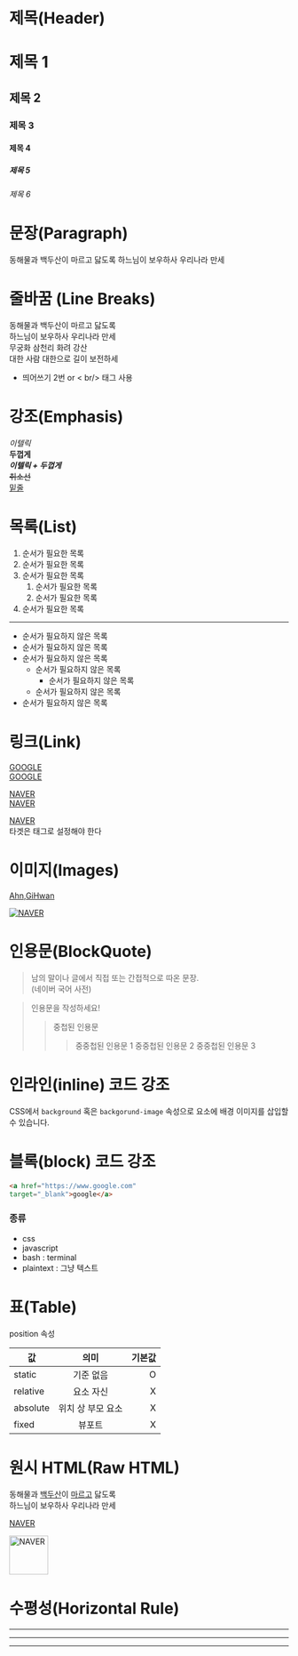 # 제목(Header)

# 제목 1
## 제목 2
### 제목 3
#### 제목 4
##### 제목 5
###### 제목 6

# 문장(Paragraph)

동해물과 백두산이 마르고 닳도록
하느님이 보우하사 우리나라 만세

# 줄바꿈 (Line Breaks) 

동해물과 백두산이 마르고 닳도록  
하느님이 보우하사 우리나라 만세  
무궁화 삼천리 화려 강산<br/>
대한 사람 대한으로 길이 보전하세

- 띄어쓰기 2번 or < br/> 태그 사용

# 강조(Emphasis)

_이텔릭_<br/>
**두껍게**  
**_이텔릭 + 두껍게_**  
~~취소선~~  
<u>밑줄</u>  
 

# 목록(List)

1. 순서가 필요한 목록
1. 순서가 필요한 목록
1. 순서가 필요한 목록
    1. 순서가 필요한 목록
    1. 순서가 필요한 목록
1. 순서가 필요한 목록
---
- 순서가 필요하지 않은 목록
- 순서가 필요하지 않은 목록
- 순서가 필요하지 않은 목록
    - 순서가 필요하지 않은 목록
        - 순서가 필요하지 않은 목록
    - 순서가 필요하지 않은 목록 
- 순서가 필요하지 않은 목록

# 링크(Link)
<a href="https://www.google.com">GOOGLE</a>  
[GOOGLE](https://www.google.com)

<a href="https://www.naver.com" title="네이버로 이동!">NAVER</a>  
[NAVER](https://www.naver.com "네이버로 이동!")

<a href="https://www.naver.com" title="네이버로 이동!"
target="_blank">NAVER</a>  
타겟은 태그로 설정해야 한다

# 이미지(Images)
[Ahn,GiHwan](https://github.com/Ahn-GiHwan)

[![NAVER](https://search.pstatic.net/common/?src=http%3A%2F%2Fblogfiles.naver.net%2FMjAyMTAzMTBfMTk0%2FMDAxNjE1MzUzMzg2Nzg4.hz554HX1I6mEzPisdG1_8w7NuKTfMcnLI9TdVk4Ry8Ag.KMXR04T3JDiSb6GEYhDeuMS6skGDqK97ZazaYYGRtpkg.PNG.designerjuni%2F%25B3%25D7%25BE%25EE%25B9%25F6%25B7%25CE%25B0%25ED.png&type=sc960_832)](https://github.com/Ahn-GiHwan)

# 인용문(BlockQuote)
> 남의 말이나 글에서 직접 또는 간접적으로 따온 문장.  
>(네이버 국어 사전)

> 인용문을 작성하세요!
>> 중첩된 인용문
>>> 중중첩된 인용문 1
>>> 중중첩된 인용문 2
>>> 중중첩된 인용문 3

# 인라인(inline) 코드 강조
CSS에서 `background` 혹은 `backgorund-image` 속성으로 요소에 배경 이미지를 삽입할 수 있습니다.

# 블록(block) 코드 강조
```HTML
<a href="https://www.google.com"
target="_blank">google</a>
```
### 종류
- css
- javascript
- bash : terminal
- plaintext : 그냥 텍스트

# 표(Table)
position 속성

값 | 의미 | 기본값
--|:--:|--:
static | 기준 없음 | O
relative | 요소 자신 | X
absolute | 위치 상 부모 요소 | X
fixed | 뷰포트 | X

# 원시 HTML(Raw HTML)


동해물과 <span style="text-decoration : underline">백두산</span>이 <u>마르고</u> 닳도록<br/>
하느님이 보우하사 우리나라 만세

<a href="https://www.naver.com" title="네이버로 이동!"
target="_blank">NAVER</a>

<img width="70" src="https://search.pstatic.net/common/?src=http%3A%2F%2Fblogfiles.naver.net%2FMjAyMTAzMTBfMTk0%2FMDAxNjE1MzUzMzg2Nzg4.hz554HX1I6mEzPisdG1_8w7NuKTfMcnLI9TdVk4Ry8Ag.KMXR04T3JDiSb6GEYhDeuMS6skGDqK97ZazaYYGRtpkg.PNG.designerjuni%2F%25B3%25D7%25BE%25EE%25B9%25F6%25B7%25CE%25B0%25ED.png&type=sc960_832" alt="NAVER"/>

# 수평성(Horizontal Rule)
---
***  
___